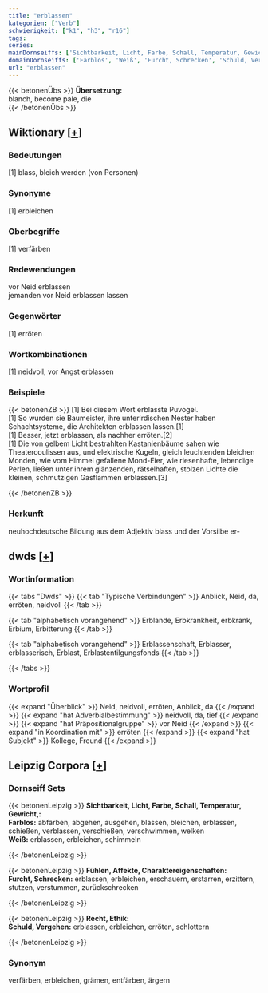 ```yaml
---
title: "erblassen"
kategorien: ["Verb"]
schwierigkeit: ["k1", "h3", "r16"]
tags:
series:
mainDornseiffs: ['Sichtbarkeit, Licht, Farbe, Schall, Temperatur, Gewicht,', 'Fühlen, Affekte, Charaktereigenschaften', 'Recht, Ethik']
domainDornseiffs: ['Farblos', 'Weiß', 'Furcht, Schrecken', 'Schuld, Vergehen']
url: "erblassen"
---
```


{{< betonenÜbs >}}
**Übersetzung:**  
blanch, become  pale, die  
{{< /betonenÜbs >}}

## Wiktionary [[+](https://de.wiktionary.org/wiki/erblassen)]

### Bedeutungen
[1] blass, bleich werden (von Personen)  

### Synonyme
[1] erbleichen  

### Oberbegriffe
[1] verfärben  

### Redewendungen
vor Neid erblassen  
jemanden vor Neid erblassen lassen  

### Gegenwörter
[1] erröten  

### Wortkombinationen
[1] neidvoll, vor Angst erblassen  

### Beispiele
{{< betonenZB >}}
[1] Bei diesem Wort erblasste Puvogel.  
[1] So wurden sie Baumeister, ihre unterirdischen Nester haben Schachtsysteme, die Architekten erblassen lassen.[1]  
[1] Besser, jetzt erblassen, als nachher erröten.[2]  
[1] Die von gelbem Licht bestrahlten Kastanienbäume sahen wie Theatercoulissen aus, und elektrische Kugeln, gleich leuchtenden bleichen Monden, wie vom Himmel gefallene Mond-Eier, wie riesenhafte, lebendige Perlen, ließen unter ihrem glänzenden, rätselhaften, stolzen Lichte die kleinen, schmutzigen Gasflammen erblassen.[3]  

{{< /betonenZB >}}
### Herkunft
neuhochdeutsche Bildung aus dem Adjektiv blass und der Vorsilbe er-  



## dwds [[+](https://www.dwds.de/wb/erblassen)]

### Wortinformation
{{< tabs "Dwds" >}}
{{< tab "Typische Verbindungen" >}}
Anblick, Neid, da, erröten, neidvoll
{{< /tab >}}

{{< tab "alphabetisch vorangehend" >}}
Erblande, Erbkrankheit, erbkrank, Erbium, Erbitterung
{{< /tab >}}

{{< tab "alphabetisch vorangehend" >}}
Erblassenschaft, Erblasser, erblasserisch, Erblast, Erblastentilgungsfonds
{{< /tab >}}

{{< /tabs >}}

### Wortprofil
{{< expand "Überblick" >}} Neid, neidvoll, erröten, Anblick, da {{< /expand >}}
{{< expand "hat Adverbialbestimmung" >}} neidvoll, da, tief {{< /expand >}}
{{< expand "hat Präpositionalgruppe" >}} vor Neid {{< /expand >}}
{{< expand "in Koordination mit" >}} erröten {{< /expand >}}
{{< expand "hat Subjekt" >}} Kollege, Freund {{< /expand >}}

## Leipzig Corpora [[+](https://corpora.uni-leipzig.de/en/res?word=erblassen&corpusId=deu_newscrawl-public_2018)]

### Dornseiff Sets
{{< betonenLeipzig >}}
**Sichtbarkeit, Licht, Farbe, Schall, Temperatur, Gewicht,:**  
**Farblos:** abfärben, abgehen, ausgehen, blassen, bleichen, erblassen, schießen, verblassen, verschießen, verschwimmen, welken  
**Weiß:** erblassen, erbleichen, schimmeln  

{{< /betonenLeipzig >}}


{{< betonenLeipzig >}}
**Fühlen, Affekte, Charaktereigenschaften:**  
**Furcht, Schrecken:** erblassen, erbleichen, erschauern, erstarren, erzittern, stutzen, verstummen, zurückschrecken  

{{< /betonenLeipzig >}}


{{< betonenLeipzig >}}
**Recht, Ethik:**  
**Schuld, Vergehen:** erblassen, erbleichen, erröten, schlottern  

{{< /betonenLeipzig >}}

### Synonym
verfärben, erbleichen, grämen, entfärben, ärgern

